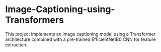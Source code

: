 # Image-Captioning-using-Transformers
This project implements an image captioning model using a Transformer architecture combined with a pre-trained EfficientNetB0 CNN for feature extraction. 
